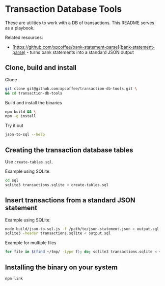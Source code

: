 # Transaction Database Tools

These are utilities to work with a DB of transactions. This README serves as a playbook.

Related resources:

- [https://github.com/xpcoffee/bank-statement-parse](bank-statement-parse) - turns bank statements into a standard JSON output

## Clone, build and install


Clone

```bash
git clone git@github.com:xpcoffee/transaction-db-tools.git \
&& cd transaction-db-tools
```

Build and install the binaries
```bash
npm build && \
npm -g install
```

Try it out

```bash
json-to-sql --help
```

## Creating the transaction database tables

Use `create-tables.sql`.

Example using SQLite:

```bash
cd sql
sqlite3 transactions.sqlite < create-tables.sql
```

## Insert transactions from a standard JSON statement

Example using SQLite:

```bash
node build/json-to-sql.js -f /path/to/json-statement.json > output.sql
sqlite3 -header transactions.sqlite < output.sql
```

Example for multiple files

```bash
for file in $(find ~/tmp/ -type f); do; sqlite3 transactions.sqlite < <(json-to-sql -f $file); done
```

## Installing the binary on your system

```bash
npm link
```